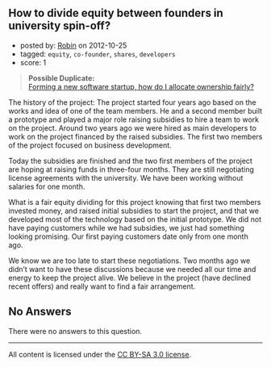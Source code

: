 ## How to divide equity between founders in university spin-off?

- posted by: [Robin](https://stackexchange.com/users/-1/21321-robin) on 2012-10-25
- tagged: `equity`, `co-founder`, `shares`, `developers`
- score: 1

> **Possible Duplicate:**  
> [Forming a new software startup, how do I allocate ownership fairly?](http://answers.onstartups.com/questions/6949/forming-a-new-software-startup-how-do-i-allocate-ownership-fairly)  

<!-- End of automatically inserted text -->

The history of the project: The project started four years ago based on the works and idea of one of the team members. He and a second member built a prototype and played a major role raising subsidies to hire a team to work on the project.
Around two years ago we were hired as main developers to work on the project financed by the raised subsidies. The first two members of the project focused on business development.

Today the subsidies are finished and the two first members of the project are hoping at raising funds in three-four months. They are still negotiating license agreements with the university. We have been working without salaries for one month.

What is a fair equity dividing for this project knowing that first two members invested money, and raised initial subsidies to start the project, and that we developed most of the technology based on the initial prototype. We did not have paying customers while we had subsidies, we just had something looking promising. Our first paying customers date only from one month ago.

We know we are too late to start these negotiations. Two months ago we didn’t want to have these discussions because we needed all our time and energy to keep the project alive. We believe in the project (have declined recent offers) and really want to find a fair arrangement.

## No Answers

There were no answers to this question.


---

All content is licensed under the [CC BY-SA 3.0 license](https://creativecommons.org/licenses/by-sa/3.0/).
